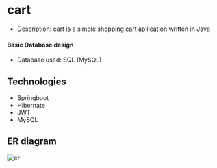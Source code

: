 # cart

- Description: cart is a simple shopping cart apllication written in Java

#### Basic Database design
- Database used: SQL (MySQL)

## Technologies
- Springboot
- Hibernate
- JWT
- MySQL

## ER diagram
![er](https://github.com/user-attachments/assets/1af802ed-833f-4861-8424-ebdabe0eb24c)
